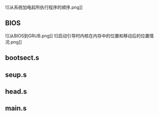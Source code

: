 ![[从系统加电起所执行程序的顺序.png]]

## BIOS
![[从BIOS到GRUB.png]]
![[启动引导时内核在内存中的位置和移动后的位置情况.png]]
## bootsect.s

## seup.s

## head.s

## main.s
